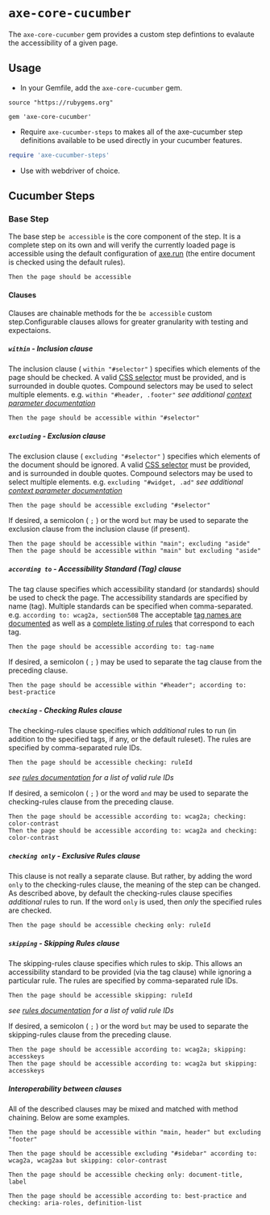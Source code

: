 # `axe-core-cucumber`
The `axe-core-cucumber` gem provides a custom step defintions to evalaute the accessibility of a given page.

## Usage

- In your Gemfile, add the `axe-core-cucumber` gem.

```Gemfile
source "https://rubygems.org"

gem 'axe-core-cucumber'
```

- Require `axe-cucumber-steps` to makes all of the axe-cucumber step definitions available to be used directly in your cucumber features.

``` rb
require 'axe-cucumber-steps'
```

- Use with webdriver of choice.

## Cucumber Steps

### Base Step

The base step `be accessible` is the core component of the step. It is a complete step on its own and will verify the currently loaded page is accessible using the default configuration of [axe.run][axe-run] (the entire document is checked using the default rules).

```gherkin
Then the page should be accessible
```

#### Clauses

Clauses are chainable methods for the `be accessible` custom step.Configurable clauses allows for greater granularity with testing and expectaions.

##### `within` - Inclusion clause

The inclusion clause ( `within "#selector"` ) specifies which elements of the page should be checked. A valid [CSS selector][css selector] must be provided, and is surrounded in double quotes. Compound selectors may be used to select multiple elements. e.g. `within "#header, .footer"`
*see additional [context parameter documentation][context-param]*

``` gherkin
Then the page should be accessible within "#selector"
```

##### `excluding` - Exclusion clause

The exclusion clause ( `excluding "#selector"` ) specifies which elements of the document should be ignored. A valid [CSS selector][css selector] must be provided, and is surrounded in double quotes. Compound selectors may be used to select multiple elements. e.g. `excluding "#widget, .ad"`
*see additional [context parameter documentation][context-param]*

``` gherkin
Then the page should be accessible excluding "#selector"
```

If desired, a semicolon ( `;` ) or the word `but` may be used to separate the exclusion clause from the inclusion clause (if present).

``` gherkin
Then the page should be accessible within "main"; excluding "aside"
Then the page should be accessible within "main" but excluding "aside"
```

##### `according to` - Accessibility Standard (Tag) clause

The tag clause specifies which accessibility standard (or standards) should be used to check the page. The accessibility standards are specified by name (tag). Multiple standards can be specified when comma-separated. e.g. `according to: wcag2a, section508`
The acceptable [tag names are documented][options-param] as well as a [complete listing of rules][rules] that correspond to each tag.

``` gherkin
Then the page should be accessible according to: tag-name
```

If desired, a semicolon ( `;` ) may be used to separate the tag clause from the preceding clause.

``` gherkin
Then the page should be accessible within "#header"; according to: best-practice
```

##### `checking` - Checking Rules clause

The checking-rules clause specifies which *additional* rules to run (in addition to the specified tags, if any, or the default ruleset). The rules are specified by comma-separated rule IDs.

``` gherkin
Then the page should be accessible checking: ruleId
```

*see [rules documentation][rules] for a list of valid rule IDs*

If desired, a semicolon ( `;` ) or the word `and` may be used to separate the checking-rules clause from the preceding clause.

``` gherkin
Then the page should be accessible according to: wcag2a; checking: color-contrast
Then the page should be accessible according to: wcag2a and checking: color-contrast
```

##### `checking only` - Exclusive Rules clause

This clause is not really a separate clause. But rather, by adding the word `only` to the checking-rules clause, the meaning of the step can be changed. As described above, by default the checking-rules clause specifies *additional* rules to run. If the word `only` is used, then *only* the specified rules are checked.

``` gherkin
Then the page should be accessible checking only: ruleId
```

##### `skipping` - Skipping Rules clause

The skipping-rules clause specifies which rules to skip. This allows an accessibility standard to be provided (via the tag clause) while ignoring a particular rule. The rules are specified by comma-separated rule IDs.

``` gherkin
Then the page should be accessible skipping: ruleId
```

*see [rules documentation][rules] for a list of valid rule IDs*

If desired, a semicolon ( `;` ) or the word `but` may be used to separate the skipping-rules clause from the preceding clause.

``` gherkin
Then the page should be accessible according to: wcag2a; skipping: accesskeys
Then the page should be accessible according to: wcag2a but skipping: accesskeys
```

##### Interoperability between clauses

All of the described clauses may be mixed and matched with method chaining. Below are some examples.

``` gherkin
Then the page should be accessible within "main, header" but excluding "footer"

Then the page should be accessible excluding "#sidebar" according to: wcag2a, wcag2aa but skipping: color-contrast

Then the page should be accessible checking only: document-title, label

Then the page should be accessible according to: best-practice and checking: aria-roles, definition-list
```

[inclusion-clause]: #inclusion-clause
[exclusion-clause]: #exclusion-clause
[tag-clause]: #accessibility-standard-tag-clause
[rules-clause]: #checking-rules-clause
[exclusive-rules-clause]: #exclusive-rules-clause
[skipping-rules-clause]: #skipping-rules-clause

[axe-run]: https://github.com/dequelabs/axe-core/blob/master/doc/API.md#api-name-axerun
[context-param]: https://github.com/dequelabs/axe-core/blob/master/doc/API.md#context-parameter
[options-param]: https://github.com/dequelabs/axe-core/blob/master/doc/API.md#options-parameter
[rules]: https://github.com/dequelabs/axe-core/blob/master/doc/rule-descriptions.md

[css selector]: https://developer.mozilla.org/en-US/docs/Web/Guide/CSS/Getting_started/Selectors
